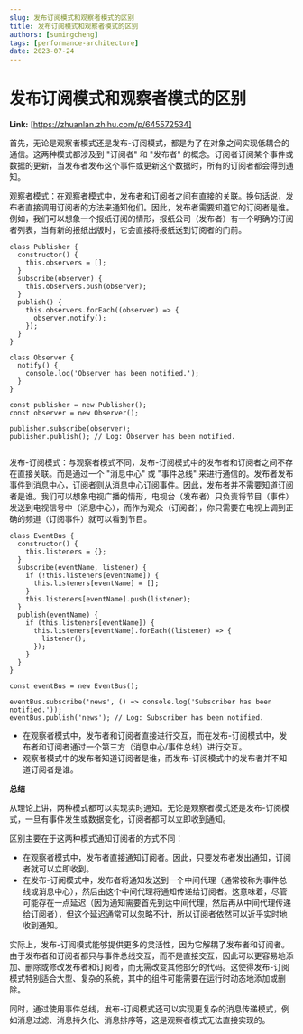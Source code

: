 ```yaml
---
slug: 发布订阅模式和观察者模式的区别
title: 发布订阅模式和观察者模式的区别
authors: [sumingcheng]
tags: [performance-architecture]
date: 2023-07-24
---
```


# 发布订阅模式和观察者模式的区别



 **Link:** [https://zhuanlan.zhihu.com/p/645572534]



首先，无论是观察者模式还是发布-订阅模式，都是为了在对象之间实现低耦合的通信。这两种模式都涉及到 "订阅者" 和 "发布者" 的概念。订阅者订阅某个事件或数据的更新，当发布者发布这个事件或更新这个数据时，所有的订阅者都会得到通知。

观察者模式：在观察者模式中，发布者和订阅者之间有直接的关联。换句话说，发布者直接调用订阅者的方法来通知他们。因此，发布者需要知道它的订阅者是谁。例如，我们可以想象一个报纸订阅的情形，报纸公司（发布者）有一个明确的订阅者列表，当有新的报纸出版时，它会直接将报纸送到订阅者的门前。

```
class Publisher {
  constructor() {
    this.observers = [];
  }
  subscribe(observer) {
    this.observers.push(observer);
  }
  publish() {
    this.observers.forEach((observer) => {
      observer.notify();
    });
  }
}

class Observer {
  notify() {
    console.log('Observer has been notified.');
  }
}

const publisher = new Publisher();
const observer = new Observer();

publisher.subscribe(observer);
publisher.publish(); // Log: Observer has been notified.


```

发布-订阅模式：与观察者模式不同，发布-订阅模式中的发布者和订阅者之间不存在直接关联。而是通过一个 "消息中心" 或 "事件总线" 来进行通信的。发布者发布事件到消息中心，订阅者则从消息中心订阅事件。因此，发布者并不需要知道订阅者是谁。我们可以想象电视广播的情形，电视台（发布者）只负责将节目（事件）发送到电视信号中（消息中心），而作为观众（订阅者），你只需要在电视上调到正确的频道（订阅事件）就可以看到节目。

```
class EventBus {
  constructor() {
    this.listeners = {};
  }
  subscribe(eventName, listener) {
    if (!this.listeners[eventName]) {
      this.listeners[eventName] = [];
    }
    this.listeners[eventName].push(listener);
  }
  publish(eventName) {
    if (this.listeners[eventName]) {
      this.listeners[eventName].forEach((listener) => {
        listener();
      });
    }
  }
}

const eventBus = new EventBus();

eventBus.subscribe('news', () => console.log('Subscriber has been notified.'));
eventBus.publish('news'); // Log: Subscriber has been notified.

```

* 在观察者模式中，发布者和订阅者直接进行交互，而在发布-订阅模式中，发布者和订阅者通过一个第三方（消息中心/事件总线）进行交互。
* 观察者模式中的发布者知道订阅者是谁，而发布-订阅模式中的发布者并不知道订阅者是谁。

**总结**

从理论上讲，两种模式都可以实现实时通知。无论是观察者模式还是发布-订阅模式，一旦有事件发生或数据变化，订阅者都可以立即收到通知。

区别主要在于这两种模式通知订阅者的方式不同：

* 在观察者模式中，发布者直接通知订阅者。因此，只要发布者发出通知，订阅者就可以立即收到。
* 在发布-订阅模式中，发布者将通知发送到一个中间代理（通常被称为事件总线或消息中心），然后由这个中间代理将通知传递给订阅者。这意味着，尽管可能存在一点延迟（因为通知需要首先到达中间代理，然后再从中间代理传递给订阅者），但这个延迟通常可以忽略不计，所以订阅者依然可以近乎实时地收到通知。

实际上，发布-订阅模式能够提供更多的灵活性，因为它解耦了发布者和订阅者。由于发布者和订阅者都只与事件总线交互，而不是直接交互，因此可以更容易地添加、删除或修改发布者和订阅者，而无需改变其他部分的代码。这使得发布-订阅模式特别适合大型、复杂的系统，其中的组件可能需要在运行时动态地添加或删除。

同时，通过使用事件总线，发布-订阅模式还可以实现更复杂的消息传递模式，例如消息过滤、消息持久化、消息排序等，这是观察者模式无法直接实现的。